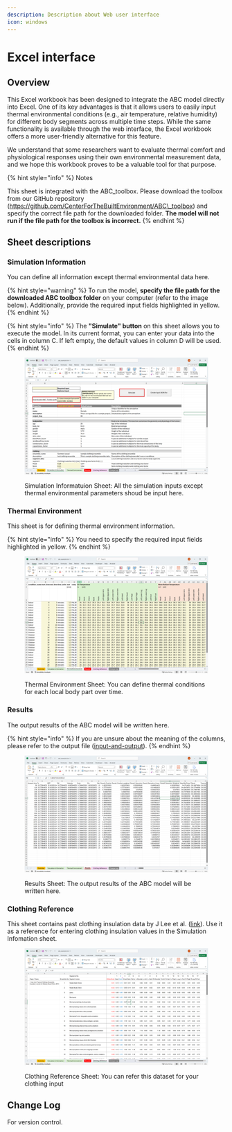 ```yaml
---
description: Description about Web user interface
icon: windows
---
```


# Excel interface

## Overview

This Excel workbook has been designed to integrate the ABC model directly into Excel. One of its key advantages is that it allows users to easily input thermal environmental conditions (e.g., air temperature, relative humidity) for different body segments across multiple time steps. While the same functionality is available through the web interface, the Excel workbook offers a more user-friendly alternative for this feature.

We understand that some researchers want to evaluate thermal comfort and physiological responses using their own environmental measurement data, and we hope this workbook proves to be a valuable tool for that purpose.

{% hint style="info" %}
Notes

This sheet is integrated with the ABC\_toolbox. Please download the toolbox from our GitHub repository (https://github.com/CenterForTheBuiltEnvironment/ABC\_toolbox) and specify the correct file path for the downloaded folder. **The model will not run if the file path for the toolbox is incorrect.**
{% endhint %}

## Sheet descriptions

### Simulation Information

You can define all information except thermal environmental data here.&#x20;

{% hint style="warning" %}
To run the model, **specify the file path for the downloaded ABC toolbox folder** on your computer (refer to the image below). Additionally, provide the required input fields highlighted in yellow.
{% endhint %}

{% hint style="info" %}
The **"Simulate" button** on this sheet allows you to execute the model. In its current format, you can enter your data into the cells in column C. If left empty, the default values in column D will be used.
{% endhint %}

<figure><img src="../.gitbook/assets/image (2) (1).png" alt=""><figcaption><p>Simulation Informatuion Sheet: All the simulation inputs except thermal environmental parameters shoud be input here.</p></figcaption></figure>

### Thermal Environment

This sheet is for defining thermal environment information.

{% hint style="info" %}
You need to specify the required input fields highlighted in yellow.
{% endhint %}

<figure><img src="../.gitbook/assets/image (79).png" alt=""><figcaption><p>Thermal Environment Sheet: You can define thermal conditions for each local body part over time.</p></figcaption></figure>

### Results

The output results of the ABC model will be written here.&#x20;

{% hint style="info" %}
If you are unsure about the meaning of the columns, please refer to the output file ([input-and-output](input-and-output/ "mention")).
{% endhint %}

<figure><img src="../.gitbook/assets/image (80).png" alt=""><figcaption><p>Results Sheet: The output results of the ABC model will be written here.</p></figcaption></figure>

### Clothing Reference

This sheet contains past clothing insulation data by J Lee et al. ([link](https://escholarship.org/uc/item/18f0r375)). Use it as a reference for entering clothing insulation values in the Simulation Infomation sheet.

<figure><img src="../.gitbook/assets/image (1) (1).png" alt=""><figcaption><p>Clothing Reference Sheet: You can refer this dataset for your clothing input</p></figcaption></figure>

## Change Log

For version control.
